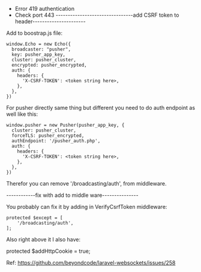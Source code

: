 - Error 419 authentication 
- Check port 443
--------------------------------add CSRF token to header----------------------

Add to boostrap.js file:
```
window.Echo = new Echo({
  broadcaster: "pusher",
  key: pusher_app_key,
  cluster: pusher_cluster,
  encrypted: pusher_encrypted,
  auth: {
    headers: {
      'X-CSRF-TOKEN': <token string here>,
    },
  },
})
```

For pusher directly same thing but different you need to do auth endpoint as well like this:

```
window.pusher = new Pusher(pusher_app_key, {
  cluster: pusher_cluster,
  forceTLS: pusher_encrypted,
  authEndpoint: '/pusher_auth.php',
  auth: {
    headers: {
      'X-CSRF-TOKEN': <token string here>,
    },
  },
})
```

Therefor you can remove '/broadcasting/auth', from middleware.


------------fix with add to middle ware---------------

You probably can fix it by adding in VerifyCsrfToken middleware:

    protected $except = [
        '/broadcasting/auth',
    ];

Also right above it I also have:

protected $addHttpCookie = true;

Ref: https://github.com/beyondcode/laravel-websockets/issues/258
